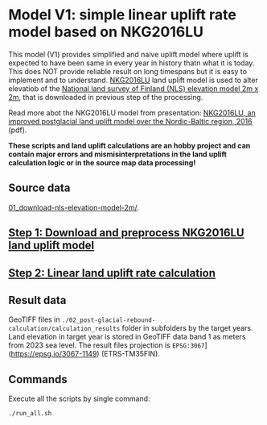 # Model V1: simple linear uplift rate model based on NKG2016LU

This model (V1) provides simplified and naive uplift model where uplift is expected to have been same in every year in history thatn what it is today. This does NOT provide reliable result on long timespans but it is easy to implement and to understand. [NKG2016LU](https://www.lantmateriet.se/sv/geodata/gps-geodesi-och-swepos/Referenssystem/Landhojning/) land uplift model is used to alter elevatiob of the [National land survey of Finland (NLS) elevation model 2m x 2m](https://www.maanmittauslaitos.fi/en/maps-and-spatial-data/datasets-and-interfaces/product-descriptions/elevation-model-2-m), that is downloaded in previous step of the processing.

Read more abot the NKG2016LU model from presentation: [NKG2016LU, an improved postglacial land uplift model over the
Nordic-Baltic region, 2016](https://www.lantmateriet.se/contentassets/58490c18f7b042e5aa4c38075c9d3af5/presentation-av-nkg2016lu.pdf) (pdf).

**These scripts and land uplift calculations are an hobby project and can contain major errors and mismisinterpretations in the land uplift calculation logic or in the source map data processing!**

## Source data

[01_download-nls-elevation-model-2m/](./../01_download-nls-elevation-model-2m/).

## [Step 1: Download and preprocess NKG2016LU land uplift model](./01_download-land-uplift-model-NKG2016LU/README.md)

## [Step 2: Linear land uplift rate calculation](./02_post-glacial-rebound-calculation/README.md)

## Result data

GeoTIFF files in `./02_post-glacial-rebound-calculation/calculation_results` folder in subfolders by the target years. Land elevation in target year is stored in GeoTIFF data band 1 as meters from 2023 sea level. The result files projection is `EPSG:3067`](https://epsg.io/3067-1149) (ETRS-TM35FIN).

## Commands

Execute all the scripts by single command:

```bash
./run_all.sh
```
